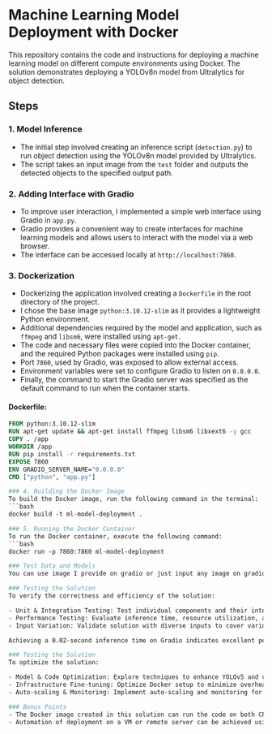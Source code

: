 # Machine Learning Model Deployment with Docker

This repository contains the code and instructions for deploying a machine learning model on different compute environments using Docker. The solution demonstrates deploying a YOLOv8n model from Ultralytics for object detection.

## Steps

### 1. Model Inference
- The initial step involved creating an inference script (`detection.py`) to run object detection using the YOLOv8n model provided by Ultralytics. 
- The script takes an input image from the `test` folder and outputs the detected objects to the specified output path.

### 2. Adding Interface with Gradio
- To improve user interaction, I implemented a simple web interface using Gradio in `app.py`.
- Gradio provides a convenient way to create interfaces for machine learning models and allows users to interact with the model via a web browser.
- The interface can be accessed locally at `http://localhost:7860`.

### 3. Dockerization
- Dockerizing the application involved creating a `Dockerfile` in the root directory of the project.
- I chose the base image `python:3.10.12-slim` as it provides a lightweight Python environment.
- Additional dependencies required by the model and application, such as `ffmpeg` and `libsm6`, were installed using `apt-get`.
- The code and necessary files were copied into the Docker container, and the required Python packages were installed using `pip`.
- Port `7860`, used by Gradio, was exposed to allow external access.
- Environment variables were set to configure Gradio to listen on `0.0.0.0`.
- Finally, the command to start the Gradio server was specified as the default command to run when the container starts.

#### Dockerfile:
```dockerfile
FROM python:3.10.12-slim
RUN apt-get update && apt-get install ffmpeg libsm6 libxext6 -y gcc
COPY . /app
WORKDIR /app
RUN pip install -r requirements.txt
EXPOSE 7860
ENV GRADIO_SERVER_NAME="0.0.0.0"
CMD ["python", "app.py"]

### 4. Building the Docker Image
To build the Docker image, run the following command in the terminal:
```bash
docker build -t ml-model-deployment .

### 5. Running the Docker Container
To run the Docker container, execute the following command:
```bash
docker run -p 7860:7860 ml-model-deployment

### Test Data and Models
You can use image I provide on gradio or just input any image on gradio and set the iou and threshold

### Testing the Solution 
To verify the correctness and efficiency of the solution:

- Unit & Integration Testing: Test individual components and their integration to ensure functionality.
- Performance Testing: Evaluate inference time, resource utilization, and interface responsiveness.
- Input Variation: Validate solution with diverse inputs to cover various scenarios.

Achieving a 0.02-second inference time on Gradio indicates excellent performance, reflecting efficient processing and responsiveness.

### Testing the Solution 
To optimize the solution:

- Model & Code Optimization: Explore techniques to enhance YOLOv5 and code efficiency.
- Infrastructure Fine-tuning: Optimize Docker setup to minimize overhead.
- Auto-scaling & Monitoring: Implement auto-scaling and monitoring for efficiency and scalability.

### Bonus Points
- The Docker image created in this solution can run the code on both CPU and GPU environments, but still doesn't optimized in GPU environment
- Automation of deployment on a VM or remote server can be achieved using container orchestration tools like Kubernetes or Docker Swarm.
